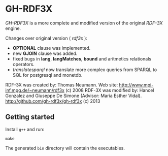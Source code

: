 GH-RDF3X
========
*GH-RDF3X* is a more complete and modified version of the original *RDF-3X* engine.

Changes over original version ( *rdf3x* ):
  - **OPTIONAL** clause was implemented.
  - new **GJOIN** clause was added.
  - fixed bugs in **lang**, **langMatches**, **bound** and aritmetics relationals operators.
  - *translatesparql* now translate more complex queries from SPARQL to SQL for postgresql and monetdb.

RDF-3X was created by: Thomas Neumann. Web site: http://www.mpi-inf.mpg.de/~neumann/rdf3x (c) 2008 
RDF-3X was modified by: Hancel Gonzalez and Giuseppe De Simone (Advisor: Maria Esther Vidal). http://github.com/gh-rdf3x/gh-rdf3x (c) 2013

Getting started
---------------

Install `g++` and run:

```
make
```

The generated `bin` directory will contain the executables.
